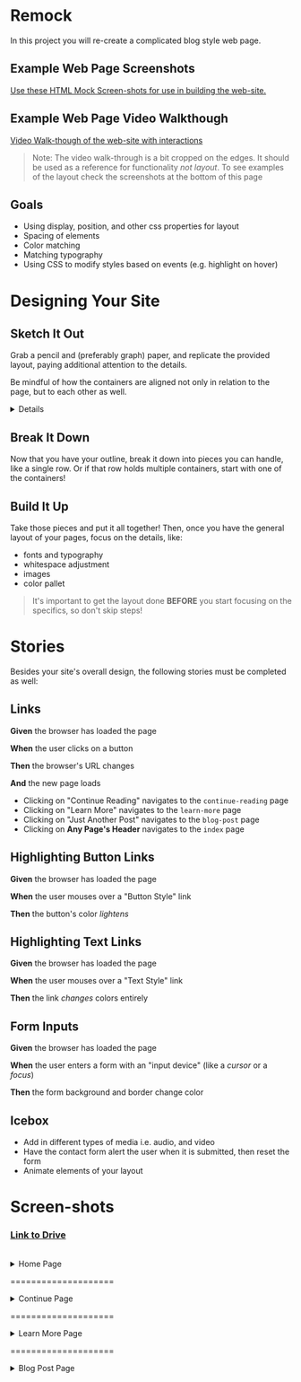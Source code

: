 # Remock

In this project you will re-create a complicated blog style web page.

## Example Web Page Screenshots

[Use these HTML Mock Screen-shots for use in building the web-site.](https://drive.google.com/drive/folders/1Y5G571wVANV62R0D_6vPe8YFQe9gAD6O?usp=sharing)

## Example Web Page Video Walkthough

[Video Walk-though of the web-site with interactions](https://drive.google.com/open?id=1XIVPNTcvcjIio1SaC2npyetsqlCvANN9)

> Note: The video walk-through is a bit cropped on the edges. It should be used as a reference for functionality *not layout*. To see examples of the layout check the screenshots at the bottom of this page

## Goals

  * Using display, position, and other css properties for layout
  * Spacing of elements
  * Color matching
  * Matching typography
  * Using CSS to modify styles based on events (e.g. highlight on hover)

# Designing Your Site

<!--BOX-->

## Sketch It Out

Grab a pencil and (preferably graph) paper, and replicate the provided layout, paying additional attention to the details.

Be mindful of how the containers are aligned not only in relation to the page, but to each other as well.

<details>
<summary>Details</summary>
<div>
Ask yourself the following:

* What elements line up where?  
* Do they fit the full width of the page? 
* Are they centered? If so, what are they centered in relation to? 
* What is the **smallest** thing I can work on? 
* What stylings/elements can I reuse?
</div>
</details>

<!--/BOX-->

<!--BOX-->

## Break It Down

Now that you have your outline, break it down into pieces you can handle, like a single row. Or if that row holds multiple containers, start with one of the containers!

<!--/BOX-->

<!--BOX-->

## Build It Up

Take those pieces and put it all together! Then, once you have the general layout of your pages, focus on the details, like:
* fonts and typography
* whitespace adjustment
* images
* color pallet

> It's important to get the layout done **BEFORE** you start focusing on the specifics, so don't skip steps!

<!--/BOX-->

# Stories
Besides your site's overall design, the following stories must be completed as well:

<!--BOX-->

## Links

**Given** the browser has loaded the page

**When** the user clicks on a button

**Then** the browser's URL changes 

**And** the new page loads

- Clicking on "Continue Reading" navigates to the `continue-reading` page
- Clicking on "Learn More" navigates to the `learn-more` page
- Clicking on "Just Another Post" navigates to the `blog-post` page
- Clicking on **Any Page's Header** navigates to the `index` page

<!--/BOX-->

<!--BOX-->

## Highlighting Button Links

**Given** the browser has loaded the page

**When** the user mouses over a "Button Style" link

**Then** the button's color *lightens*

<!--/BOX-->

<!--BOX-->

## Highlighting Text Links

**Given** the browser has loaded the page

**When** the user mouses over a "Text Style" link

**Then** the link *changes* colors entirely

<!--/BOX-->

<!--BOX-->

## Form Inputs

**Given** the browser has loaded the page

**When** the user enters a form with an "input device" (like a *cursor* or a *focus*) 

**Then** the form background and border change color
<!--/BOX-->

## Icebox

* Add in different types of media i.e. audio, and video
* Have the contact form alert the user when it is submitted, then reset the form
* Animate elements of your layout

# Screen-shots 
### [Link to Drive](https://drive.google.com/drive/folders/1Y5G571wVANV62R0D_6vPe8YFQe9gAD6O?usp=sharing)
<br>

<details>
<summary>Home Page</summary>
<div>

![Home page](/images/home-1.png)
![Home page](/images/home-2.png)
![Home page](/images/home-3.png)
![Home page](/images/home-4.png)

</div>
</details>

====================

<details>
<summary>Continue Page</summary>
<div>

![Continue Reading](/images/right-1.png)
![Continue Reading](/images/right-2.png)
![Continue Reading](/images/right-3.png)

</div>
</details>

====================


<details>
<summary>Learn More Page</summary>
<div>

![Learn More](/images/left-1.png)
![Learn More](/images/left-2.png)
![Learn More](/images/left-3.png)

</div>
</details>

====================

<details>
<summary>Blog Post Page</summary>
<div>

![Blog Post](/images/none-1.png)
![Blog Post](/images/none-2.png)

</div>
</details>



